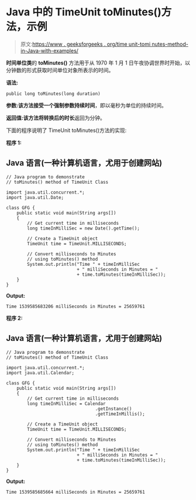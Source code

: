 # Java 中的 TimeUnit toMinutes()方法，示例

> 原文:[https://www . geeksforgeeks . org/time unit-tomi nutes-method-in-Java-with-examples/](https://www.geeksforgeeks.org/timeunit-tominutes-method-in-java-with-examples/)

**时间单位类**的 **toMinutes()** 方法用于从 1970 年 1 月 1 日午夜协调世界时开始，以分钟数的形式获取时间单位对象所表示的时间。

**语法:**

```
public long toMinutes(long duration)
```

**参数:**该方法接受一个强制参数**持续时间**，即以毫秒为单位的持续时间。

**返回值:**该方法将**转换后的时长**返回为分钟。

下面的程序说明了 TimeUnit toMinutes()方法的实现:

**程序 1:**

## Java 语言(一种计算机语言，尤用于创建网站)

```
// Java program to demonstrate
// toMinutes() method of TimeUnit Class

import java.util.concurrent.*;
import java.util.Date;

class GFG {
    public static void main(String args[])
    {
        // Get current time in milliseconds
        long timeInMilliSec = new Date().getTime();

        // Create a TimeUnit object
        TimeUnit time = TimeUnit.MILLISECONDS;

        // Convert milliseconds to Minutes
        // using toMinutes() method
        System.out.println("Time " + timeInMilliSec
                           + " milliSeconds in Minutes = "
                           + time.toMinutes(timeInMilliSec));
    }
}
```

**Output:** 

```
Time 1539585683206 milliSeconds in Minutes = 25659761
```

**程序 2:**

## Java 语言(一种计算机语言，尤用于创建网站)

```
// Java program to demonstrate
// toMinutes() method of TimeUnit Class

import java.util.concurrent.*;
import java.util.Calendar;

class GFG {
    public static void main(String args[])
    {
        // Get current time in milliseconds
        long timeInMilliSec = Calendar
                                  .getInstance()
                                  .getTimeInMillis();

        // Create a TimeUnit object
        TimeUnit time = TimeUnit.MILLISECONDS;

        // Convert milliseconds to Minutes
        // using toMinutes() method
        System.out.println("Time " + timeInMilliSec
                           + " milliSeconds in Minutes = "
                           + time.toMinutes(timeInMilliSec));
    }
}
```

**Output:** 

```
Time 1539585685664 milliSeconds in Minutes = 25659761
```
